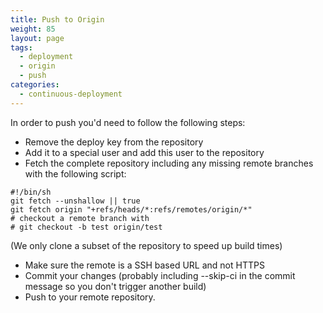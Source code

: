 ```yaml
---
title: Push to Origin
weight: 85
layout: page
tags:
  - deployment
  - origin
  - push
categories:
  - continuous-deployment
---
```

In order to push you'd need to follow the following steps:

- Remove the deploy key from the repository 
- Add it to a special user and add this user to the repository 
- Fetch the complete repository including any missing remote branches with the following script: 

```shell
#!/bin/sh
git fetch --unshallow || true
git fetch origin "+refs/heads/*:refs/remotes/origin/*"
# checkout a remote branch with
# git checkout -b test origin/test
```

(We only clone a subset of the repository to speed up build times)

- Make sure the remote is a SSH based URL and not HTTPS 
- Commit your changes (probably including --skip-ci in the commit message so you don't trigger another build)
- Push to your remote repository.